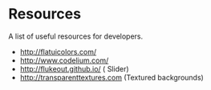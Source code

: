 Resources
=========

A list of useful resources for developers.

 - http://flatuicolors.com/
 - http://www.codelium.com/
 - http://flukeout.github.io/ ( Slider)
 - http://transparenttextures.com (Textured backgrounds)
